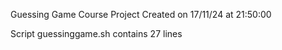 Guessing Game Course Project
Created on 17/11/24 at 21:50:00

Script guessinggame.sh contains 27 lines
